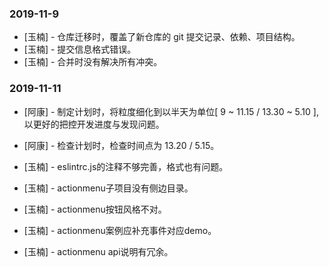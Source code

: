 ### 2019-11-9

- [玉楠] - 仓库迁移时，覆盖了新仓库的 git 提交记录、依赖、项目结构。
- [玉楠] - 提交信息格式错误。
- [玉楠] - 合并时没有解决所有冲突。

### 2019-11-11

- [阿康] - 制定计划时，将粒度细化到以半天为单位[ 9 ~ 11.15 / 13.30 ~ 5.10 ], 以更好的把控开发进度与发现问题。
- [阿康] - 检查计划时，检查时间点为 13.20 / 5.15。

- [玉楠] - eslintrc.js的注释不够完善，格式也有问题。
- [玉楠] - actionmenu子项目没有侧边目录。
- [玉楠] - actionmenu按钮风格不对。
- [玉楠] - actionmenu案例应补充事件对应demo。
- [玉楠] - actionmenu api说明有冗余。